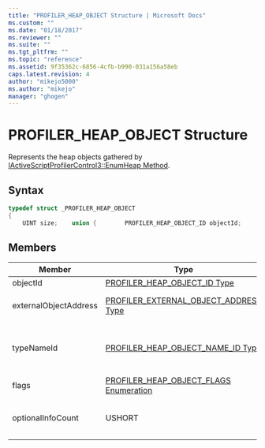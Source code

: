 ```yaml
---
title: "PROFILER_HEAP_OBJECT Structure | Microsoft Docs"
ms.custom: ""
ms.date: "01/18/2017"
ms.reviewer: ""
ms.suite: ""
ms.tgt_pltfrm: ""
ms.topic: "reference"
ms.assetid: 9f35362c-6856-4cfb-b990-031a156a58eb
caps.latest.revision: 4
author: "mikejo5000"
ms.author: "mikejo"
manager: "ghogen"
---
```

# PROFILER_HEAP_OBJECT Structure
Represents the heap objects gathered by [IActiveScriptProfilerControl3::EnumHeap Method](../../winscript/reference/iactivescriptprofilercontrol3-enumheap-method.md).

## Syntax

```cpp
typedef struct _PROFILER_HEAP_OBJECT
{
    UINT size;    union {        PROFILER_HEAP_OBJECT_ID objectId;        PROFILER_EXTERNAL_OBJECT_ADDRESS externalObjectAddress;    };    PROFILER_HEAP_OBJECT_NAME_ID typeNameId;    USHORT flags;     USHORT optionalInfoCount;} PROFILER_HEAP_OBJECT;
```

## Members

|Member|Type|Description|
|------------|----------|-----------------|
|objectId|[PROFILER_HEAP_OBJECT_ID Type](../../winscript/reference/profiler-heap-object-id-type.md)|The ID of the heap object.|
|externalObjectAddress|[PROFILER_EXTERNAL_OBJECT_ADDRESS Type](../../winscript/reference/profiler-external-object-address-type.md)|The external object address of an object, such as a C++-allocated object, that is outside the JavaScript heap.|
|typeNameId|[PROFILER_HEAP_OBJECT_NAME_ID Type](../../winscript/reference/profiler-heap-object-name-id-type.md)|The ID of the heap object type name, retrieved from [IActiveScriptProfilerHeapEnum::GetNameIdMap](../../winscript/reference/iactivescriptprofilerheapenum-getnameidmap.md). Only one of `externalObjectAddress` or `typeName` is present depending on the `flags` value.|
|flags|[PROFILER_HEAP_OBJECT_FLAGS Enumeration](../../winscript/reference/profiler-heap-object-flags-enumeration.md)|The flags that contain basic information about the heap object.|
|optionalInfoCount|USHORT|The number of [PROFILER_HEAP_OBJECT_OPTIONAL_INFO Structure](../../winscript/reference/profiler-heap-object-optional-info-structure.md) records that are available for the heap object.|
